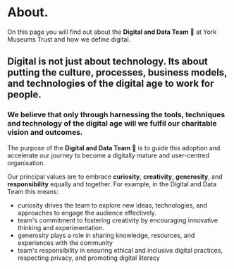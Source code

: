 # About.

On this page you will find out about the **Digital and Data Team** 🦄 at York Museums Trust and how we define digital.

## Digital is not just about technology. Its about putting the culture, processes, business models, and technologies of the digital age to work for people.

### We believe that only through harnessing the tools, techniques and technology of the digital age will we fulfil our charitable vision and outcomes.

The purpose of the **Digital and Data Team** 🦄 is to guide this adoption and accelerate our journey to become a digitally mature and user-centred organisation.

Our principal values are to embrace **curiosity**, **creativity**, **generosity**, and **responsibility** equally and together. For example, in the Digital and Data Team this means:

- curiosity drives the team to explore new ideas, technologies, and approaches to engage the audience effectively.
- team's commitment to fostering creativity by encouraging innovative thinking and experimentation.
-  generosity plays a role in sharing knowledge, resources, and experiences with the community
- team's responsibility in ensuring ethical and inclusive digital practices, respecting privacy, and promoting digital literacy



